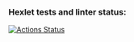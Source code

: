 ### Hexlet tests and linter status:
[![Actions Status](https://github.com/arisesinmight/python-project-83/actions/workflows/hexlet-check.yml/badge.svg)](https://github.com/arisesinmight/python-project-83/actions)